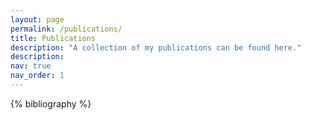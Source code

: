```yaml
---
layout: page
permalink: /publications/
title: Publications
description: "A collection of my publications can be found here."
description: 
nav: true
nav_order: 1
---
```


<!-- _pages/publications.md -->
<div class="publications">

{% bibliography %}

</div>
